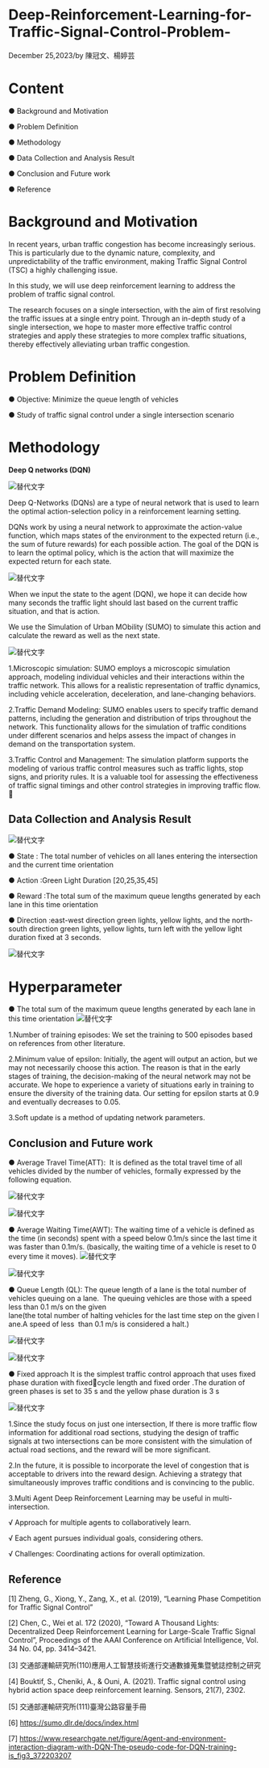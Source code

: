 # Deep-Reinforcement-Learning-for-Traffic-Signal-Control-Problem-
December 25,2023/by 陳冠文、楊婷芸
# Content
● Background and Motivation

● Problem Definition

● Methodology

● Data Collection and Analysis Result

● Conclusion and Future work  

● Reference  
# Background and Motivation
In recent years, urban traffic congestion has become increasingly serious. This is particularly due to the dynamic nature, complexity, and unpredictability of the traffic environment, making Traffic Signal Control (TSC) a highly challenging issue.

In this study, we will use deep reinforcement learning to address the problem of traffic signal control. 

The research focuses on a single intersection, with the aim of first resolving the traffic issues at a single entry point. 
Through an in-depth study of a single intersection, we hope to master more effective traffic control strategies and apply these strategies to more complex traffic situations, thereby effectively alleviating urban traffic congestion.
# Problem Definition
● Objective: Minimize the queue length of vehicles​

● Study of traffic signal control under a single intersection scenario​

# Methodology
**Deep Q networks (DQN)​**

![替代文字](https://github.com/YUN0626/Deep-Reinforcement-Learning-for-Traffic-Signal-Control-Problem-/blob/main/Figure/DQN.jpg)



Deep Q-Networks (DQNs) are a type of neural network that is used to learn the optimal action-selection policy in a reinforcement learning setting.​

DQNs work by using a neural network to approximate the action-value function, which maps states of the environment to the expected return (i.e., the sum of future rewards) for each possible action. The goal of the DQN is to learn the optimal policy, which is the action that will maximize the expected return for each state.​

![替代文字](https://github.com/YUN0626/Deep-Reinforcement-Learning-for-Traffic-Signal-Control-Problem-/blob/main/Figure/ora-rl.jpg)


When we input the state to the agent (DQN), we hope it can decide how many seconds the traffic light should last based on the current traffic situation, and that is action.​

We use the Simulation of Urban MObility (SUMO) to simulate this action and calculate the reward as well as the next state. ​

![替代文字](https://github.com/YUN0626/Deep-Reinforcement-Learning-for-Traffic-Signal-Control-Problem-/blob/main/Figure/sumo.jpg)

1.Microscopic simulation: SUMO employs a microscopic simulation approach, modeling individual vehicles and their interactions within the traffic network. 
This allows for a realistic representation of traffic dynamics, including vehicle acceleration, deceleration, and lane-changing behaviors.

2.Traffic Demand Modeling: SUMO enables users to specify traffic demand patterns, including the generation and distribution of trips throughout the network. 
This functionality allows for the simulation of traffic conditions under different scenarios and helps assess the impact of changes in demand on the transportation system.

3.Traffic Control and Management: The simulation platform supports the modeling of various traffic control measures such as traffic lights, stop signs, and priority rules.
It is a valuable tool for assessing the effectiveness of traffic signal timings and other control strategies in improving traffic flow.


## Data Collection and Analysis Result

![替代文字](https://github.com/YUN0626/Deep-Reinforcement-Learning-for-Traffic-Signal-Control-Problem-/blob/main/Figure/%E8%BB%8A%E6%B5%81%E9%87%8F%E5%9C%96.jpg)

● State : The total number of vehicles on all lanes entering the intersection and the current time orientation

● Action :Green Light Duration [20,25,35,45]

● Reward :The total sum of the maximum queue lengths generated by each lane in this time orientation

● Direction :east-west direction green lights, yellow lights, and the north-south direction green lights, yellow lights, turn left  with the yellow light duration fixed at 3 seconds. 

![替代文字](https://github.com/YUN0626/Deep-Reinforcement-Learning-for-Traffic-Signal-Control-Problem-/blob/main/Figure/Direction.jpg)


# Hyperparameter

● The total sum of the maximum queue lengths generated by each lane in this time orientation
 ![替代文字](https://github.com/YUN0626/Deep-Reinforcement-Learning-for-Traffic-Signal-Control-Problem-/blob/main/Figure/Hyperparameter.jpg)


1.Number of training episodes: We set the training to 500 episodes based on references from other literature.

2.Minimum value of epsilon: Initially, the agent will output an action, but we may not necessarily choose this action. 
The reason is that in the early stages of training, the decision-making of the neural network may not be accurate. 
We hope to experience a variety of situations early in training to ensure the diversity of the training data. Our setting for epsilon starts at 0.9 and eventually decreases to 0.05.

3.Soft update is a method of updating network parameters.

## Conclusion and Future work  
● Average Travel Time(ATT):
 It is defined as the total travel time of all vehicles divided by the number of vehicles, formally expressed by the following equation.
 
 ![替代文字](https://github.com/YUN0626/Deep-Reinforcement-Learning-for-Traffic-Signal-Control-Problem-/blob/main/Figure/ATT.jpg)

![替代文字](https://github.com/YUN0626/Deep-Reinforcement-Learning-for-Traffic-Signal-Control-Problem-/blob/main/Figure/travel%20time.png)


● Average Waiting Time(AWT):
The waiting time of a vehicle is defined as the time (in seconds) spent with a speed below 0.1m/s since the last time it was faster than 0.1m/s.
(basically, the waiting time of a vehicle is reset to 0 every time it moves).
![替代文字](https://github.com/YUN0626/Deep-Reinforcement-Learning-for-Traffic-Signal-Control-Problem-/blob/main/Figure/AWT.jpg)

![替代文字](https://github.com/YUN0626/Deep-Reinforcement-Learning-for-Traffic-Signal-Control-Problem-/blob/main/Figure/waitingtime.png)

● Queue Length (QL):
The queue length of a lane is the total number of vehicles queuing on a lane. 
The queuing vehicles are those with a speed less than 0.1 m/s on the given lane(the total number of halting vehicles for the last time step on the given lane.A speed of less  than 0.1 m/s is considered a halt.)

![替代文字](https://github.com/YUN0626/Deep-Reinforcement-Learning-for-Traffic-Signal-Control-Problem-/blob/main/Figure/QL.jpg)

![替代文字](https://github.com/YUN0626/Deep-Reinforcement-Learning-for-Traffic-Signal-Control-Problem-/blob/main/Figure/queuelength.png)


● Fixed approach
It is the simplest traffic control approach that uses fixed phase duration with fixedcycle length and fixed order .The duration of green phases is set to 35 s and the yellow phase duration is 3 s


![替代文字](https://github.com/YUN0626/Deep-Reinforcement-Learning-for-Traffic-Signal-Control-Problem-/blob/main/Figure/%E6%AF%94%E8%BC%83.jpg)


1.Since the study focus on just one intersection, If there is more traffic flow information for additional road sections,
studying the design of traffic signals at two intersections can be more consistent with the simulation of actual road sections, and the reward will be more significant.

2.In the future, it is possible to incorporate the level of congestion that is acceptable to drivers into the reward design.
Achieving a strategy that simultaneously improves traffic conditions and is convincing to the public.

3.Multi Agent Deep Reinforcement Learning may be useful in multi- intersection.​

√ Approach for multiple agents to collaboratively learn.

√ Each agent pursues individual goals, considering others.

√ Challenges: Coordinating actions for overall optimization.


## Reference  
[1]  Zheng, G., Xiong, Y., Zang, X., et al. (2019), “Learning Phase Competition for Traffic Signal Control”

[2] Chen, C., Wei et al. 172 (2020), “Toward A Thousand Lights: Decentralized Deep Reinforcement Learning for Large-Scale Traffic Signal Control”, Proceedings of the AAAI Conference on Artificial Intelligence, Vol. 34 No. 04, pp. 3414–3421.

[3] 交通部運輸研究所(110)應用人工智慧技術進行交通數據蒐集暨號誌控制之研究

[4]  Bouktif, S., Cheniki, A., & Ouni, A. (2021). Traffic signal control using hybrid action space deep reinforcement learning. Sensors, 21(7), 2302.

[5] 交通部運輸研究所(111)臺灣公路容量手冊

[6] https://sumo.dlr.de/docs/index.html

[7]  https://www.researchgate.net/figure/Agent-and-environment-interaction-diagram-with-DQN-The-pseudo-code-for-DQN-training-is_fig3_372203207

